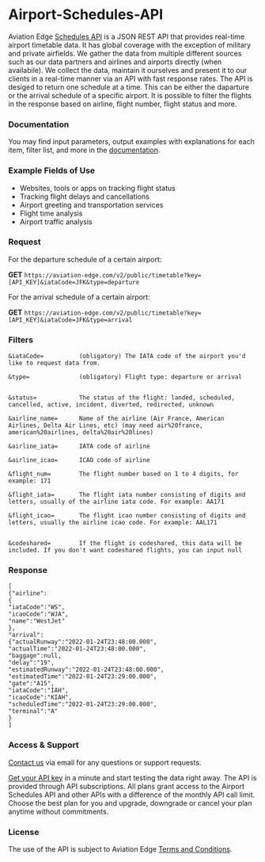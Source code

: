 # Airport-Schedules-API
Aviation Edge [Schedules API](https://aviation-edge.com/flight-schedule-and-timetable-of-airlines-and-airports/) is a JSON REST API that provides real-time airport timetable data. It has global coverage with the exception of military and private airfields. We gather the data from multiple different sources such as our data partners and airlines and airports directly (when availabile). We collect the data, maintain it ourselves and present it to our clients in a real-time manner via an API with fast response rates.
The API is desiged to return one schedule at a time. This can be either the daparture or the arrival schedule of a specific airport. It is possible to filter the flights in the response based on airline, flight number, flight status and more.

### Documentation
You may find input parameters, output examples with explanations for each item, filter list, and more in the [documentation](https://aviation-edge.com/developers/).

### Example Fields of Use
- Websites, tools or apps on tracking flight status
- Tracking flight delays and cancellations
- Airport greeting and transportation services
- Flight time analysis
- Airport traffic analysis

### Request
For the departure schedule of a certain airport:

**GET** `https://aviation-edge.com/v2/public/timetable?key=[API_KEY]&iataCode=JFK&type=departure`

For the arrival schedule of a certain airport:

**GET** `https://aviation-edge.com/v2/public/timetable?key=[API_KEY]&iataCode=JFK&type=arrival`

### Filters
```
&iataCode=          (obligatory) The IATA code of the airport you'd like to request data from.

&type=              (obligatory) Flight type: departure or arrival


&status=            The status of the flight: landed, scheduled, cancelled, active, incident, diverted, redirected, unknown

&airline_name=      Name of the airline (Air France, American Airlines, Delta Air Lines, etc) (may need air%20france, american%20airlines, delta%20air%20lines)

&airline_iata=      IATA code of airline

&airline_icao=      ICAO code of airline 

&flight_num=        The flight number based on 1 to 4 digits, for example: 171

&flight_iata=       The flight iata number consisting of digits and letters, usually of the airline iata code. For example: AA171

&flight_icao=       The flight icao number consisting of digits and letters, usually the airline icao code. For example: AAL171


&codeshared=        If the flight is codeshared, this data will be included. If you don't want codeshared flights, you can input null
```

### Response
```
[
{"airline":
{
"iataCode":"WS",
"icaoCode":"WJA",
"name":"WestJet"
},
"arrival":
{"actualRunway":"2022-01-24T23:48:00.000",
"actualTime":"2022-01-24T23:48:00.000",
"baggage":null,
"delay":"19",
"estimatedRunway":"2022-01-24T23:48:00.000",
"estimatedTime":"2022-01-24T23:29:00.000",
"gate":"A15",
"iataCode":"IAH",
"icaoCode":"KIAH",
"scheduledTime":"2022-01-24T23:29:00.000",
"terminal":"A"
}
]
```

### Access & Support
[Contact us](https://aviation-edge.com/contact/) via email for any questions or support requests.

[Get your API key](https://aviation-edge.com/premium-api/) in a minute and start testing the data right away. The API is provided through API subscriptions. All plans grant access to the Airport Schedules API and other APIs with a difference of the monthly API call limit. Choose the best plan for you and upgrade, downgrade or cancel your plan anytime without  commitments.

### License
The use of the API is subject to Aviation Edge [Terms and Conditions](https://aviation-edge.com/api-terms-of-service/).
